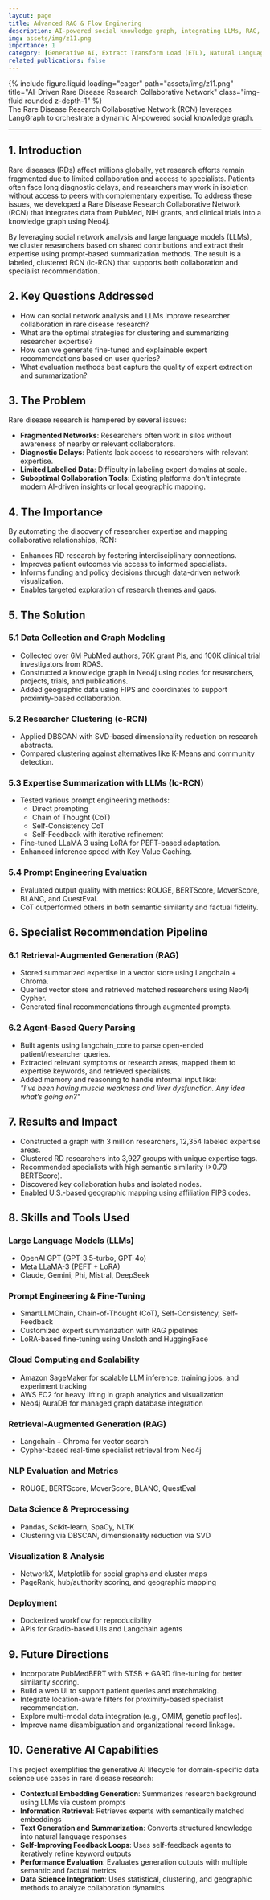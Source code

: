 ```yaml
---
layout: page
title: Advanced RAG & Flow Enginering
description: AI-powered social knowledge graph, integrating LLMs, RAG, and clustering pipelines to connect and recommend rare disease specialists.
img: assets/img/z11.png
importance: 1
category: [Generative AI, Extract Transform Load (ETL), Natural Language Processing, Healthcare Data Science]
related_publications: false
---
```


<!-- ### **Case Study: AI-Driven Rare Disease Research Collaborative Network** -->

<div class="row justify-content-sm-center">
  <div class="col-sm-8 mt-3 mt-md-0">
    {% include figure.liquid loading="eager" path="assets/img/z11.png" title="AI-Driven Rare Disease Research Collaborative Network" class="img-fluid rounded z-depth-1" %}
  </div>
</div>
<div class="caption">
    The Rare Disease Research Collaborative Network (RCN) leverages LangGraph to orchestrate a dynamic AI-powered social knowledge graph.
</div>

---



## 1. Introduction

Rare diseases (RDs) affect millions globally, yet research efforts remain fragmented due to limited collaboration and access to specialists. Patients often face long diagnostic delays, and researchers may work in isolation without access to peers with complementary expertise. To address these issues, we developed a Rare Disease Research Collaborative Network (RCN) that integrates data from PubMed, NIH grants, and clinical trials into a knowledge graph using Neo4j.

By leveraging social network analysis and large language models (LLMs), we cluster researchers based on shared contributions and extract their expertise using prompt-based summarization methods. The result is a labeled, clustered RCN (lc-RCN) that supports both collaboration and specialist recommendation.

## 2. Key Questions Addressed

- How can social network analysis and LLMs improve researcher collaboration in rare disease research?
- What are the optimal strategies for clustering and summarizing researcher expertise?
- How can we generate fine-tuned and explainable expert recommendations based on user queries?
- What evaluation methods best capture the quality of expert extraction and summarization?

## 3. The Problem

Rare disease research is hampered by several issues:

- **Fragmented Networks**: Researchers often work in silos without awareness of nearby or relevant collaborators.
- **Diagnostic Delays**: Patients lack access to researchers with relevant expertise.
- **Limited Labelled Data**: Difficulty in labeling expert domains at scale.
- **Suboptimal Collaboration Tools**: Existing platforms don’t integrate modern AI-driven insights or local geographic mapping.

## 4. The Importance

By automating the discovery of researcher expertise and mapping collaborative relationships, RCN:

- Enhances RD research by fostering interdisciplinary connections.
- Improves patient outcomes via access to informed specialists.
- Informs funding and policy decisions through data-driven network visualization.
- Enables targeted exploration of research themes and gaps.

## 5. The Solution

### 5.1 Data Collection and Graph Modeling

- Collected over 6M PubMed authors, 76K grant PIs, and 100K clinical trial investigators from RDAS.
- Constructed a knowledge graph in Neo4j using nodes for researchers, projects, trials, and publications.
- Added geographic data using FIPS and coordinates to support proximity-based collaboration.

### 5.2 Researcher Clustering (c-RCN)

- Applied DBSCAN with SVD-based dimensionality reduction on research abstracts.
- Compared clustering against alternatives like K-Means and community detection.

### 5.3 Expertise Summarization with LLMs (lc-RCN)

- Tested various prompt engineering methods:
  - Direct prompting
  - Chain of Thought (CoT)
  - Self-Consistency CoT
  - Self-Feedback with iterative refinement
- Fine-tuned LLaMA 3 using LoRA for PEFT-based adaptation.
- Enhanced inference speed with Key-Value Caching.

### 5.4 Prompt Engineering Evaluation

- Evaluated output quality with metrics: ROUGE, BERTScore, MoverScore, BLANC, and QuestEval.
- CoT outperformed others in both semantic similarity and factual fidelity.

## 6. Specialist Recommendation Pipeline

### 6.1 Retrieval-Augmented Generation (RAG)

- Stored summarized expertise in a vector store using Langchain + Chroma.
- Queried vector store and retrieved matched researchers using Neo4j Cypher.
- Generated final recommendations through augmented prompts.

### 6.2 Agent-Based Query Parsing

- Built agents using langchain_core to parse open-ended patient/researcher queries.
- Extracted relevant symptoms or research areas, mapped them to expertise keywords, and retrieved specialists.
- Added memory and reasoning to handle informal input like:  
  _"I’ve been having muscle weakness and liver dysfunction. Any idea what’s going on?"_

## 7. Results and Impact

- Constructed a graph with 3 million researchers, 12,354 labeled expertise areas.
- Clustered RD researchers into 3,927 groups with unique expertise tags.
- Recommended specialists with high semantic similarity (>0.79 BERTScore).
- Discovered key collaboration hubs and isolated nodes.
- Enabled U.S.-based geographic mapping using affiliation FIPS codes.

## 8. Skills and Tools Used

### Large Language Models (LLMs)

- OpenAI GPT (GPT-3.5-turbo, GPT-4o)
- Meta LLaMA-3 (PEFT + LoRA)
- Claude, Gemini, Phi, Mistral, DeepSeek

### Prompt Engineering & Fine-Tuning

- SmartLLMChain, Chain-of-Thought (CoT), Self-Consistency, Self-Feedback
- Customized expert summarization with RAG pipelines
- LoRA-based fine-tuning using Unsloth and HuggingFace

### Cloud Computing and Scalability

- Amazon SageMaker for scalable LLM inference, training jobs, and experiment tracking
- AWS EC2 for heavy lifting in graph analytics and visualization
- Neo4j AuraDB for managed graph database integration

### Retrieval-Augmented Generation (RAG)

- Langchain + Chroma for vector search
- Cypher-based real-time specialist retrieval from Neo4j

### NLP Evaluation and Metrics

- ROUGE, BERTScore, MoverScore, BLANC, QuestEval

### Data Science & Preprocessing

- Pandas, Scikit-learn, SpaCy, NLTK
- Clustering via DBSCAN, dimensionality reduction via SVD

### Visualization & Analysis

- NetworkX, Matplotlib for social graphs and cluster maps
- PageRank, hub/authority scoring, and geographic mapping

### Deployment

- Dockerized workflow for reproducibility
- APIs for Gradio-based UIs and Langchain agents

## 9. Future Directions

- Incorporate PubMedBERT with STSB + GARD fine-tuning for better similarity scoring.
- Build a web UI to support patient queries and matchmaking.
- Integrate location-aware filters for proximity-based specialist recommendation.
- Explore multi-modal data integration (e.g., OMIM, genetic profiles).
- Improve name disambiguation and organizational record linkage.

## 10. Generative AI Capabilities

This project exemplifies the generative AI lifecycle for domain-specific data science use cases in rare disease research:

- **Contextual Embedding Generation**: Summarizes research background using LLMs via custom prompts
- **Information Retrieval**: Retrieves experts with semantically matched embeddings
- **Text Generation and Summarization**: Converts structured knowledge into natural language responses
- **Self-Improving Feedback Loops**: Uses self-feedback agents to iteratively refine keyword outputs
- **Performance Evaluation**: Evaluates generation outputs with multiple semantic and factual metrics
- **Data Science Integration**: Uses statistical, clustering, and geographic methods to analyze collaboration dynamics
